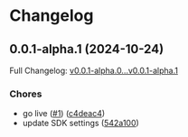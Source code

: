 # Changelog

## 0.0.1-alpha.1 (2024-10-24)

Full Changelog: [v0.0.1-alpha.0...v0.0.1-alpha.1](https://github.com/Dizzzmas/sst-url-shortener-js-sdk/compare/v0.0.1-alpha.0...v0.0.1-alpha.1)

### Chores

* go live ([#1](https://github.com/Dizzzmas/sst-url-shortener-js-sdk/issues/1)) ([c4deac4](https://github.com/Dizzzmas/sst-url-shortener-js-sdk/commit/c4deac4b55d2aaf3e420ebd9cfbecdbe2e7dac64))
* update SDK settings ([542a100](https://github.com/Dizzzmas/sst-url-shortener-js-sdk/commit/542a100e2ff95501fc467b182a0d52b3bc8b4323))
